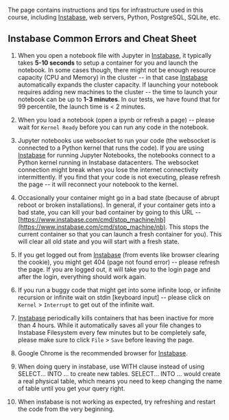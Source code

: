 The page contains instructions and tips for infrastructure used in this course, including [Instabase](https://www.instabase.com), web servers, Python, PostgreSQL, SQLite, etc.

## Instabase Common Errors and Cheat Sheet 

1. When you open a notebook file with Jupyter in [Instabase](https://www.instabase.com), it typically takes **5-10 seconds** to setup a container for you and launch the notebook. In some cases though, there might not be enough resource capacity (CPU and Memory)  in the cluster -- in that case [Instabase](https://www.instabase.com) automatically expands the cluster capacity. If launching your notebook requires adding new machines to the cluster -- the time to launch your notebook can be up to **1-3 minutes**. In our tests, we have found that for 99 percentile, the launch time is < 2 minutes.

1. When you load a notebook (open a ipynb or refresh a page) -- please wait for ```Kernel Ready``` before you can run any code in the notebook.
 
1. Jupyter notebooks use websocket to run your code (the websocket is connected to a Python kernel that runs the code). If you are using [Instabase](https://www.instabase.com) for running Jupyter Notebooks, the notebooks connect to a Python kernel running in Instabase datacenters. The websocket connection might break when you lose the internet connectivity intermittently. If you find that your code is not executing, please refresh the page -- it will reconnect your notebook to the kernel.
 
1. Occasionally your container might go in a bad state (because of abrupt reboot or broken installations). In general, if your container gets into a bad state, you can kill your bad container by going to this URL -- [https://www.instabase.com/cmd/stop_machine/nb](https://www.instabase.com/cmd/stop_machine/nb). This stops the current container so that you can launch a fresh container for you). This will clear all old state and you will start with a fresh state.

1. If you get logged out from [Instabase](https://www.instabase.com) (from events like browser clearing the cookie), you might get 404 (page not found error) -- please refresh the page. If you are logged out, it will take you to the  login page and after the login, everything should work again.
 
1. If you run a buggy code that might get into some infinite loop, or infinite recursion or infinite wait on stdin [keyboard input] -- please click on ```Kernel``` > ```Interrupt``` to get out of the infinite wait.
 
1. [Instabase](https://www.instabase.com) periodically kills containers that has been inactive for more than 4 hours. While it automatically saves all your file changes to Instabase Filesystem every few minutes but to be completely safe, please make sure to click ```File``` > ```Save``` before leaving the page.
 
1. Google Chrome is the recommended browser for [Instabase](https://www.instabase.com).

1. When doing query in instabase, use WITH clause instead of using SELECT... INTO ... to create new tables. SELECT... INTO ... would create a real physical table, which means you need to keep changing the name of table until you get your query right.

1. When instabase is not working as expected, try refreshing and restart the code from the very beginning. 